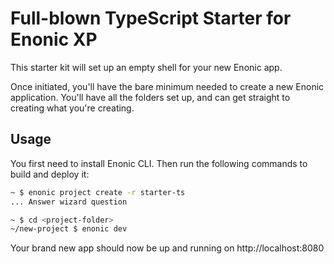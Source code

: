 # Full-blown TypeScript Starter for Enonic XP

This starter kit will set up an empty shell for your new Enonic app.

Once initiated, you'll have the bare minimum needed to create a new Enonic
application. You'll have all the folders set up, and can get
straight to creating what you're creating.


## Usage

You first need to install Enonic CLI. Then run the following commands to build and deploy it:

```bash
~ $ enonic project create -r starter-ts
... Answer wizard question

~ $ cd <project-folder>
~/new-project $ enonic dev
```

Your brand new app should now be up and running on http://localhost:8080

